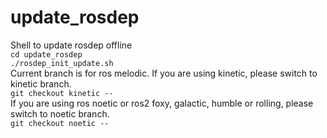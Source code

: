 # update_rosdep
Shell to update rosdep offline  
`cd update_rosdep`  
`./rosdep_init_update.sh`  
Current branch is for ros melodic. If you are using kinetic, please switch to kinetic branch.  
`git checkout kinetic --`  
If you are using ros noetic or ros2 foxy, galactic, humble or rolling, please switch to noetic branch.  
`git checkout noetic --`
